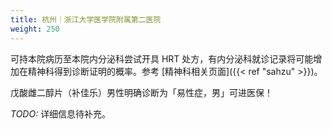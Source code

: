 ```yaml
---
title: 杭州｜浙江大学医学院附属第二医院
weight: 250
---
```


可持本院病历至本院内分泌科尝试开具 HRT 处方，有内分泌科就诊记录将可能增加在精神科得到诊断证明的概率。参考 [精神科相关页面]({{< ref "sahzu" >}})。

戊酸雌二醇片（补佳乐）男性明确诊断为「易性症，男」可进医保！

_TODO:_ 详细信息待补充。
